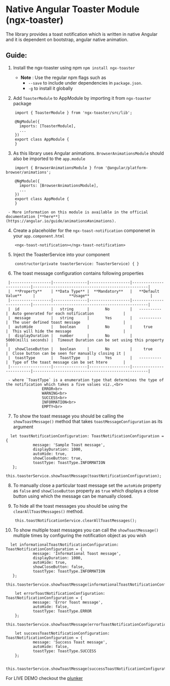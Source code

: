 Native Angular Toaster Module (ngx-toaster)
==============================================

The library provides a toast notification which is written in native Angular and it is dependent on bootstrap, angular native animation.



## Guide:
 1. Install the ngx-toaster using npm
    `npm install ngx-toaster`
     - **Note** : Use the regular npm flags such as 
         - `--save` to include under dependencies in `package.json`.
         - `-g` to install it globally
         
 2. Add `ToasterModule` to AppModule by importing it from `ngx-toaster` package 
```
    import { ToasterModule } from 'ngx-toaster/src/lib';
    
    @NgModule({
      imports: [ToasterModule],
      ...
    })
    export class AppModule {
    }
```

 3. As this library uses Angular animations. `BrowserAnimationsModule` should also be imported to the `app.module` 
```
    import { BrowserAnimationsModule } from '@angular/platform-browser/animations';

    @NgModule({
      imports: [BrowserAnimationsModule],
      ...
    })
    export class AppModule {
    }
```
     - More information on this module is available in the official documentation [**here**](https://angular.io/guide/animations#animations).

  4. Create a placeholder for the `ngx-toast-notification` componenet in your `app.component.html`
```
    <ngx-toast-notification></ngx-toast-notification>
```

  5. Inject the ToasterService into your component
```
    constructor(private toasterService: ToasterService) { }
```

  6. The toast message configuration contains following properties
  ```
   |------------------|---------------|------------------|-------------------------|---------------------------------------------------|
   |  **Property**    | **Data Type** |  **Mandatory**   |   **Default Value**     |               **Usage**                           |
   |------------------|---------------|------------------|-------------------------|---------------------------------------------------|
   |  id              |   string      |       No         |   ----------            |  Auto generated for each notification             |
   |  message         |   string      |       Yes        |   ----------            |  The user defined toast message                   |
   |  autoHide        |   boolean     |       No         |     true                |  This will hide the message                       |
   |  displayDuration |   number      |       No         |     5000(milli seconds) |  Timeout Duration can be set using this property  |
   |  showCloseButton |   boolean     |       No         |     true                |  Close button can be seen for manually closing it |
   |  toastType       |   ToastType   |       Yes        |   ----------            |  Type of the toast message can be set htere       |
   |------------------|---------------|------------------|-------------------------|---------------------------------------------------|
  ```
     - where `ToastType` is a enumeration type that determines the type of the notification which takes a five values viz.,<br>
                    ERROR<br>
                    WARNING<br>
                    SUCCESS<br>
                    INFORMATION<br>
                    EMPTY<br>

  7. To show the toast message you should be calling the `showToastMessage()` method that takes `toastMessageConfiguration` as its argument
  ```
    let toastNotificationConfiguration: ToastNotificationConfiguration = {
              message: 'Sample Toast message',
              displayDuration: 1000,
              autoHide: true,
              showCloseButton: true,
              toastType: ToastType.INFORMATION
     };
     this.toasterService.showToastMessage(toastNotificationConfiguration);
  ```
  8. To manually close a particular toast message set the `autoHide` property as `false` and `showCloseButton` property as `true` which displays a close button using which the message can be manually closed.
  
  9. To hide all the toast messages you should be using the `clearAllToastMessages()` method.
  ```
      this.toastNotificationService.clearAllToastMessages();
  ```
  
  10. To show multiple toast messages you can call the `showToastMessage()` multiple times by configuring the notification object as you wish
  ```
    let informationalToastNotificationConfiguration: ToastNotificationConfiguration = {
              message: 'Informational Toast message',
              displayDuration: 1000,
              autoHide: true,
              showCloseButton: false,
              toastType: ToastType.INFORMATION
     };
      this.toasterService.showToastMessage(informationalToastNotificationConfiguration);
      
      let errorToastNotificationConfiguration: ToastNotificationConfiguration = {
              message: 'Error Toast message',
              autoHide: false,
              toastType: ToastType.ERROR
      };
      this.toasterService.showToastMessage(errorToastNotificationConfiguration);
      
      let successToastNotificationConfiguration: ToastNotificationConfiguration = {
              message: 'Success Toast message',
              autoHide: false,
              toastType: ToastType.SUCCESS
      };      
      
      this.toasterService.showToastMessage(successToastNotificationConfiguration);
  ```
  
For LIVE DEMO checkout the [plunker](https://plnkr.co/edit/ae4rj2eq8oZEeK8pN6RN?p=preview)
